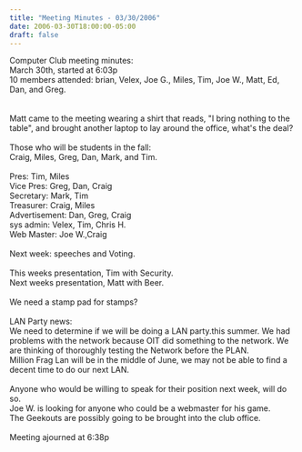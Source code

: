 ```yaml
---
title: "Meeting Minutes - 03/30/2006"
date: 2006-03-30T18:00:00-05:00
draft: false
---
```


Computer Club meeting minutes:<br>
March 30th, started at 6:03p<br>
10 members attended: brian, Velex, Joe G., Miles, Tim, Joe W., Matt, Ed, Dan, and Greg.<br>
<br>
<br>
Matt came to the meeting wearing a shirt that reads, "I bring nothing to the table", and brought another laptop to lay
around the office, what's the deal?<br>
<br>
Those who will be students in the fall:<br>
Craig, Miles, Greg, Dan, Mark, and Tim.<br>
<br>
Pres: Tim, Miles<br>
Vice Pres: Greg, Dan, Craig<br>
Secretary: Mark, Tim<br>
Treasurer: Craig, Miles<br>
Advertisement: Dan, Greg, Craig<br>
sys admin: Velex, Tim, Chris H.<br>
Web Master: Joe W.,Craig<br>
<br>
Next week: speeches and Voting.<br>
<br>
This weeks presentation, Tim with Security.<br>
Next weeks presentation, Matt with Beer.<br>
<br>
We need a stamp pad for stamps?<br>
<br>
LAN Party news:<br>
We need to determine if we will be doing a LAN party.this summer.  We had problems with the network because OIT did
something to the network.  We are thinking of thoroughly testing the Network before the PLAN.<br>
Million Frag Lan will be in the middle of June, we may not be able to find a decent time to do our next LAN.<br>
<br>
Anyone who would be willing to speak for their position next week, will do so.<br>
Joe W. is looking for anyone who could be a webmaster for his game.<br>
The Geekouts are possibly going to be brought into the club office.<br>
<br>
Meeting ajourned at 6:38p<br>
